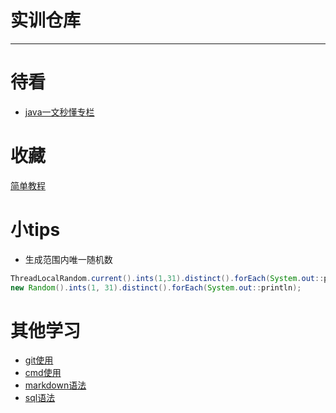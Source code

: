 # 实训仓库
****
# 待看
+ [java一文秒懂专栏](https://www.twle.cn/c/yufei/javatm/javatm-basic-executorservice.html)
# 收藏
[简单教程](https://www.twle.cn)
# 小tips
+ 生成范围内唯一随机数
```java
ThreadLocalRandom.current().ints(1,31).distinct().forEach(System.out::println);
new Random().ints(1, 31).distinct().forEach(System.out::println);
```
# 其他学习
+ [git使用](./Other/git使用.md)
+ [cmd使用](./Other/cmd使用.md)
+ [markdown语法](./Other/md语法.md)
+ [sql语法](./Other/sql语法.md)